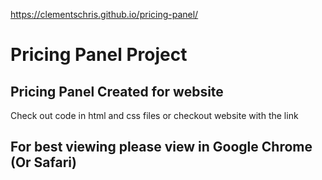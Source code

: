 https://clementschris.github.io/pricing-panel/

# Pricing Panel Project

## Pricing Panel Created for website

Check out code in html and css files or checkout website with the link

## For best viewing please view in Google Chrome (Or Safari)
